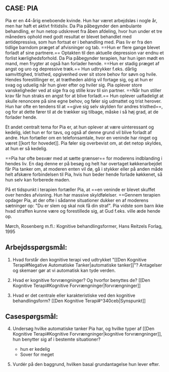 
## CASE: PIA 

Pia er en 44-årig eneboende kvinde. Hun har været arbejdsløs i nogle år, men har haft et aktivt fritidsliv. Da Pia påbegynder den ambulante behandling, er hun netop udskrevet fra åben afdeling, hvor hun under et tre måneders ophold med godt resultat er blevet behandlet med antidepressiva, som hun fortsat er i behandling med. Pias liv er fra den tidlige barndom præget af afvisninger og tab. ==Hun er flere gange blevet forladt af sine partnere.== Optakten til den aktuelle depression var endnu et forlist kærlighedsforhold. Da Pia påbegynder terapien, har hun igen mødt en mand, men frygter at også han forlader hende. ==Hun er stadig præget af angst og uro og depressive træk.== Hun udtrykker f.eks. dårlig samvittighed, tristhed, opgivenhed over sit store behov for søvn og hvile. Hendes forestillinger er, at trætheden aldrig vil fortage sig, og at hun er svag og uduelig når hun giver efter og hviler sig. Pia oplever store vanskeligheder ved at sige fra og stille krav til sin partner. ==Når hun stiller krav får hun straks en angst for at blive forladt.== Hun oplever uafladeligt at skulle renoncere på sine egne behov, og føler sig udmattet og trist herover. Hun har ofte en tendens til at ==give sig selv skylden for andres tristhed==, og for at dette fører til at de trækker sig tilbage, måske i så høj grad, at de forlader hende. 

Et andet centralt tema for Pia er, at hun oplever at være uinteressant og kedelig, idet hun er for tavs, og også af denne grund vil blive forladt af andre. Hun fortæller om en telefonsamtale, hvor en veninde har ringet og været [[kort for hovedet]]. Pia føler sig overbevist om, at det netop skyldes, at hun er så kedelig. 

==Pia har ofte besvær med at sætte grænser== for moderens indblanding i hendes liv. En dag denne er på besøg og helt har overtaget køkkenarbejdet får Pia tanker om, at moderen enten vil dø, gå i stykker eller på anden måde helt afskære forbindelsen til Pia, hvis hun beder hende forlade køkkenet, så hun selv kan forberede maden. 

På et tidspunkt i terapien fortæller Pia, at ==en veninde er blevet skuffet over hendes afvisning. Hun har massive skyldfølelser. ==Gennem terapien opdager Pia, at der ofte i sådanne situationer dukker en af moderens sætninger op: "Du er slem og skal nok få din straf". Pia vidste som barn ikke hvad straffen kunne være og forestillede sig, at Gud f.eks. ville æde hende op. 

Mørch, Rosenberg m.fl.: Kognitive behandlingsformer, Hans Reitzels Forlag, 1995 

## Arbejdsspørgsmål: 

1. Hvad forstår den kognitive terapi ved udtrykket "[[Den Kognitive Terapi#Negative Automatiske Tanker|automatiske tanker]]"? 
	Antagelser og skemaer gør at vi automatisk kan tyde verden.
	  
2. Hvad er kognitive forvrængninger? Og hvorfor benyttes de? 
	[[Den Kognitive Terapi#Kognitive Forvrængninger|forvrængninger]]

3. Hvad er det centrale eller karakteristiske ved den kognitive behandlingsform?
	[[Den Kognitive Terapi#^340ceb|Synspunkt]]	


## Casespørgsmål: 

4. Undersøg hvilke automatiske tanker Pia har, og hvilke typer af [[Den Kognitive Terapi#Kognitive Forvrængninger|kognitive forvrængninger]], hun benytter sig af i bestemte situationer? 
	- hun er kedelig
	- Sover for meget

5. Vurdér på den baggrund, hvilken basal grundantagelse hun lever efter. 

